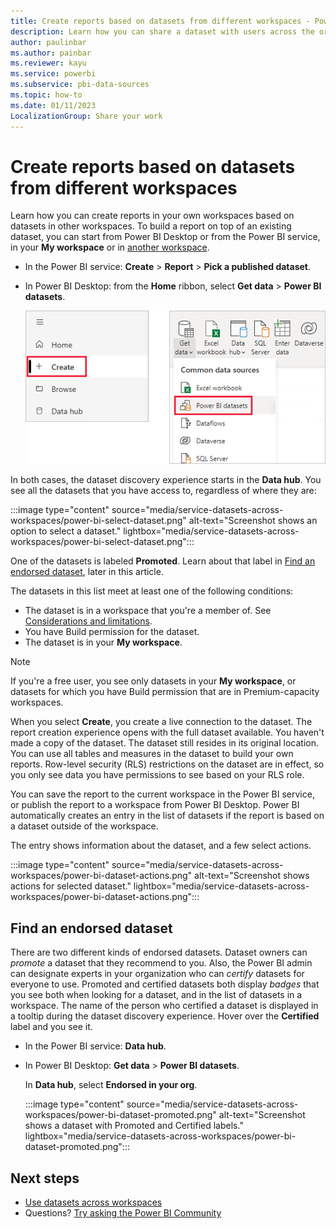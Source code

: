 ```yaml
---
title: Create reports based on datasets from different workspaces - Power BI
description: Learn how you can share a dataset with users across the organization. Then they can build reports based on your dataset in their own workspaces.
author: paulinbar
ms.author: painbar
ms.reviewer: kayu
ms.service: powerbi
ms.subservice: pbi-data-sources
ms.topic: how-to
ms.date: 01/11/2023
LocalizationGroup: Share your work
---
```

# Create reports based on datasets from different workspaces

Learn how you can create reports in your own workspaces based on datasets in other workspaces. To build a report on top of an existing dataset, you can start from Power BI Desktop or from the Power BI service, in your **My workspace** or in [another workspace](../collaborate-share/service-create-the-new-workspaces.md).

- In the Power BI service: **Create** > **Report** > **Pick a published dataset**.
- In Power BI Desktop: from the **Home** ribbon, select **Get data** > **Power BI datasets**.

  ![Screenshot shows how to connect to an existing dataset in the Power BI service and Power BI Desktop.](media/service-datasets-across-workspaces/power-bi-connect-dataset-pk.png)

In both cases, the dataset discovery experience starts in the **Data hub**. You see all the datasets that you have access to, regardless of where they are:

:::image type="content" source="media/service-datasets-across-workspaces/power-bi-select-dataset.png" alt-text="Screenshot shows an option to select a dataset." lightbox="media/service-datasets-across-workspaces/power-bi-select-dataset.png":::

One of the datasets is labeled **Promoted**. Learn about that label in [Find an endorsed dataset](#find-an-endorsed-dataset), later in this article.

The datasets in this list meet at least one of the following conditions:

- The dataset is in a workspace that you're a member of. See [Considerations and limitations](service-datasets-across-workspaces.md#considerations-and-limitations).
- You have Build permission for the dataset.
- The dataset is in your **My workspace**.

> [!NOTE]
> If you're a free user, you see only datasets in your **My workspace**, or datasets for which you have Build permission that are in Premium-capacity workspaces.

When you select **Create**, you create a live connection to the dataset. The report creation experience opens with the full dataset available. You haven't made a copy of the dataset. The dataset still resides in its original location. You can use all tables and measures in the dataset to build your own reports. Row-level security (RLS) restrictions on the dataset are in effect, so you only see data you have permissions to see based on your RLS role.

You can save the report to the current workspace in the Power BI service, or publish the report to a workspace from Power BI Desktop. Power BI automatically creates an entry in the list of datasets if the report is based on a dataset outside of the workspace.

The entry shows information about the dataset, and a few select actions.

:::image type="content" source="media/service-datasets-across-workspaces/power-bi-dataset-actions.png" alt-text="Screenshot shows actions for selected dataset." lightbox="media/service-datasets-across-workspaces/power-bi-dataset-actions.png":::

## Find an endorsed dataset

There are two different kinds of endorsed datasets. Dataset owners can *promote* a dataset that they recommend to you. Also, the Power BI admin can designate experts in your organization who can *certify* datasets for everyone to use. Promoted and certified datasets both display *badges* that you see both when looking for a dataset, and in the list of datasets in a workspace. The name of the person who certified a dataset is displayed in a tooltip during the dataset discovery experience. Hover over the **Certified** label and you see it.

- In the Power BI service: **Data hub**.
- In Power BI Desktop: **Get data** > **Power BI datasets**.

  In **Data hub**, select **Endorsed in your org**.

  :::image type="content" source="media/service-datasets-across-workspaces/power-bi-dataset-promoted.png" alt-text="Screenshot shows a dataset with Promoted and Certified labels." lightbox="media/service-datasets-across-workspaces/power-bi-dataset-promoted.png":::

## Next steps

- [Use datasets across workspaces](service-datasets-across-workspaces.md)
- Questions? [Try asking the Power BI Community](https://community.powerbi.com/)
